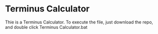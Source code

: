 # Terminus Calculator
Thie is a Terminus Calculator.
To execute the file, just download the repo, and double click Terminus Calculator.bat
